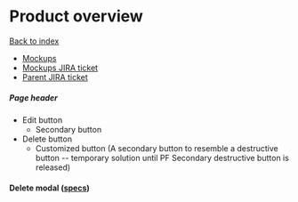 # Product overview

[Back to index](../index.md)

* [Mockups](https://marvelapp.com/prototype/ee82j74/screen/70939434)
* [Mockups JIRA ticket](https://issues.redhat.com/browse/THREESCALE-4389)
* [Parent JIRA ticket](https://issues.redhat.com/browse/THREESCALE-4197)

##### Page header
* Edit button
  * Secondary button
* Delete button
  * Customized button (A secondary button to resemble a destructive button -- temporary solution until PF Secondary destructive button is released)

#### Delete modal ([specs](../global_components/modal.md#confirm-deletion-modal))
